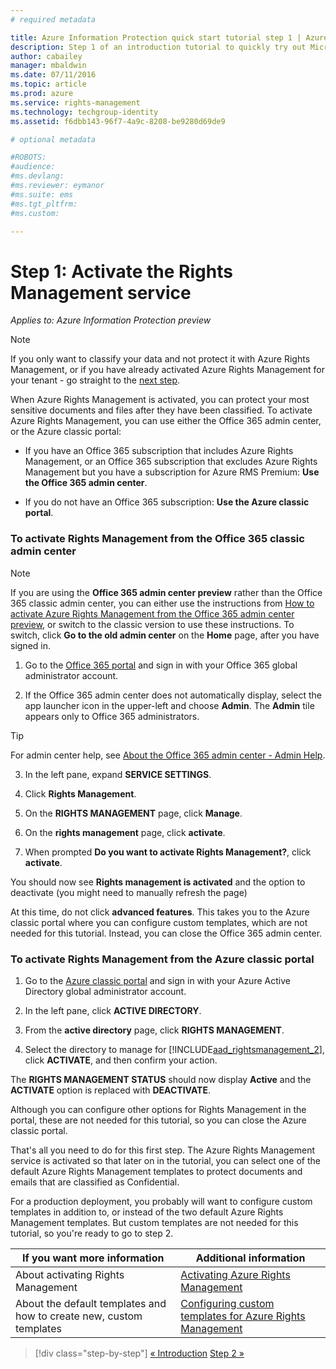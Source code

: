 ```yaml
---
# required metadata

title: Azure Information Protection quick start tutorial step 1 | Azure Rights Management
description: Step 1 of an introduction tutorial to quickly try out Microsoft Azure Information Protection for your organization with just 4 steps that should take you about 10 minutes.
author: cabailey
manager: mbaldwin
ms.date: 07/11/2016
ms.topic: article
ms.prod: azure
ms.service: rights-management
ms.technology: techgroup-identity
ms.assetid: f6dbb143-96f7-4a9c-8208-be9280d69de9

# optional metadata

#ROBOTS:
#audience:
#ms.devlang:
#ms.reviewer: eymanor
#ms.suite: ems
#ms.tgt_pltfrm:
#ms.custom:

---
```


# Step 1: Activate the Rights Management service
 
*Applies to: Azure Information Protection preview*

> [!NOTE]
>If you only want to classify your data and not protect it with Azure Rights Management, or if you have already activated Azure Rights Management for your tenant - go straight to the [next step](infoprotect-tutorial-step2.md). 

When Azure Rights Management is activated, you can protect your most sensitive documents and files after they have been classified. To activate Azure Rights Management, you can use either the Office 365 admin center, or the Azure classic portal:

-   If you have an Office 365 subscription that includes Azure Rights Management, or an Office 365 subscription that excludes Azure Rights Management but you have a subscription for Azure RMS Premium: **Use the Office 365 admin center**.

-   If you do not have an Office 365 subscription: **Use the Azure classic portal**.

### To activate Rights Management from the Office 365 classic admin center

> [!NOTE]
> If you are using the **Office 365 admin center preview** rather than the Office 365 classic admin center, you can either use the instructions from [How to activate Azure Rights Management from the Office 365 admin center preview](../deploy-use/activate-office365-preview.md), or switch to the classic version to use these instructions. To switch, click **Go to the old admin center** on the **Home** page, after you have signed in.

1.  Go to the [Office 365 portal](https://portal.office.com/) and sign in with your Office 365 global administrator account.

2.  If the Office 365 admin center does not automatically display, select the app launcher icon in the upper-left and choose **Admin**. The **Admin** tile appears only to Office 365 administrators.

  > [!TIP]
  > For admin center help, see [About the Office 365 admin center - Admin Help](https://support.office.com/article/About-the-Office-365-admin-center-Admin-Help-58537702-d421-4d02-8141-e128e3703547).

3.  In the left pane, expand **SERVICE SETTINGS**.

4.  Click **Rights Management**.

5.  On the **RIGHTS MANAGEMENT** page, click **Manage**.

6.  On the **rights management** page, click **activate**.

7.  When prompted **Do you want to activate Rights Management?**, click **activate**.

You should now see **Rights management is activated** and the option to deactivate (you might need to manually refresh the page)

At this time, do not click **advanced features**. This takes you to the Azure classic portal where you can configure custom templates, which are not needed for this tutorial. Instead, you can close the Office 365 admin center.

### To activate Rights Management from the Azure classic portal

1.  Go to the [Azure classic portal](http://go.microsoft.com/fwlink/p/?LinkID=275081) and sign in with your Azure Active Directory global administrator account.

2.  In the left pane, click **ACTIVE DIRECTORY**.

3.  From the **active directory** page, click **RIGHTS MANAGEMENT**.

4.  Select the directory to manage for [!INCLUDE[aad_rightsmanagement_2](../includes/aad_rightsmanagement_2_md.md)], click **ACTIVATE**, and then confirm your action.

The **RIGHTS MANAGEMENT STATUS** should now display **Active** and the **ACTIVATE** option is replaced with **DEACTIVATE**.

Although you can configure other options for Rights Management in the portal, these are not needed for this tutorial, so you can close the Azure classic portal.

That's all you need to do for this first step. The Azure Rights Management service is activated so that later on in the tutorial, you can select one of the default Azure Rights Management templates to protect documents and emails that are classified as Confidential.

For a production deployment, you probably will want to configure custom templates in addition to, or instead of the two default Azure Rights Management templates. But custom templates are not needed for this tutorial, so you're ready to go to step 2.

|If you want more information|Additional information|
|--------------------------------|--------------------------|
|About activating Rights Management|[Activating Azure Rights Management](../deploy-use/activate-service.md)|
|About the default templates and how to create new, custom templates|[Configuring custom templates for Azure Rights Management](../deploy-use/configure-custom-templates.md)|

>[!div class="step-by-step"]
[&#171; Introduction](infoprotect-quick-start-tutorial.md)
[Step 2 &#187;](infoprotect-tutorial-step2.md)
